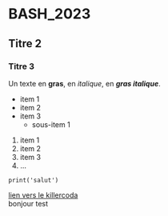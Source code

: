 # BASH_2023
## Titre 2
### Titre 3

Un texte en **gras**, en *italique*, en ***gras italique***.

- item 1
- item 2
- item 3
  - sous-item 1

1. item 1
2. item 2
3. item 3
4. ...

`print('salut')`

[lien vers le killercoda](https://killercoda.com/emelin)  
bonjour test
